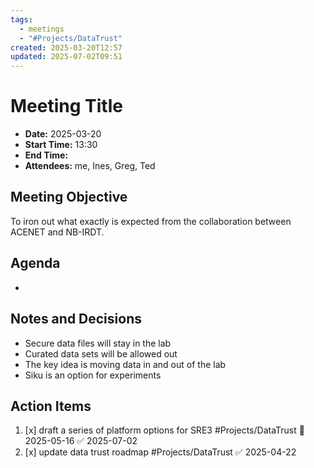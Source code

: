 ```yaml
---
tags:
  - meetings
  - "#Projects/DataTrust"
created: 2025-03-20T12:57
updated: 2025-07-02T09:51
---
```

# Meeting Title
- **Date:** 2025-03-20
- **Start Time:** 13:30
- **End Time:** 
- **Attendees:** me, Ines, Greg, Ted

## Meeting Objective
To iron out what exactly is expected from the collaboration between ACENET and NB-IRDT.

## Agenda
- 

## Notes and Decisions
- Secure data files will stay in the lab
- Curated data sets will be allowed out
- The key idea is moving data in and out of the lab
- Siku is an option for experiments

## Action Items
1. [x] draft a series of platform options for SRE3 #Projects/DataTrust 📅 2025-05-16 ✅ 2025-07-02
2. [x] update data trust roadmap #Projects/DataTrust ✅ 2025-04-22